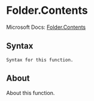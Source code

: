 ---
---

# Folder.Contents

Microsoft Docs: [Folder.Contents](https://docs.microsoft.com/en-us/powerquery-m/folder-contents)

## Syntax

```powerquery-m
Syntax for this function.
```

## About

About this function.

